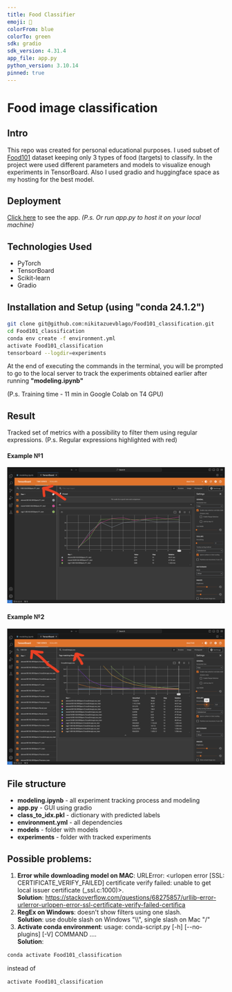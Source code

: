 ```yaml
---
title: Food Classifier
emoji: 🎂
colorFrom: blue
colorTo: green
sdk: gradio
sdk_version: 4.31.4
app_file: app.py
python_version: 3.10.14
pinned: true
---
```


# Food image classification

## Intro

This repo was created for personal educational purposes. I used subset of [Food101](https://www.kaggle.com/datasets/dansbecker/food-101) dataset keeping only 3 types of food (targets) to classify. In the project were used different parameters and models to visualize enough experiments in TensorBoard. Also I used gradio and huggingface space as my hosting for the best model.

## Deployment 
[Click here](https://huggingface.co/spaces/blago7daren/Food101_classification) to see the app. <i>(P.s. Or run app.py to host it on your local machine)</i>

## Technologies Used

- PyTorch
- TensorBoard
- Scikit-learn
- Gradio

## Installation and Setup (using "conda 24.1.2")
```bash
git clone git@github.com:nikitazuevblago/Food101_classification.git
cd Food101_classification
conda env create -f environment.yml
activate Food101_classification
tensorboard --logdir=experiments
```
At the end of executing the commands in the terminal, you will be prompted to go to the local server to track the experiments obtained earlier after running **"modeling.ipynb"**

(P.s. Training time - 11 min in Google Colab on T4 GPU)

## Result 
Tracked set of metrics with a possibility to filter them using regular expressions.
(P.s. Regular expressions highlighted with red)

#### Example №1
![result_example_1.png](result_example_1.png)

#### Example №2
![result_example_2.png](result_example_2.png)

## File structure
- **modeling.ipynb** - all experiment tracking process and modeling
- **app.py** - GUI using gradio
- **class_to_idx.pkl** - dictionary with predicted labels
- **environment.yml** - all dependencies
- **models** - folder with models
- **experiments** - folder with tracked experiments


## Possible problems:
1. **Error while downloading model on MAC**: URLError: <urlopen error [SSL: CERTIFICATE_VERIFY_FAILED] certificate verify failed: unable to get local issuer certificate (_ssl.c:1000)>. <br /> **Solution**: https://stackoverflow.com/questions/68275857/urllib-error-urlerror-urlopen-error-ssl-certificate-verify-failed-certifica
2. **RegEx on Windows**: doesn't show filters using one slash. <br /> **Solution**: use double slash on Windows "\\\\", single slash on Mac "/"
3. **Activate conda environment**: usage: conda-script.py [-h] [--no-plugins] [-V] COMMAND .... <br /> **Solution**: 
```bash
conda activate Food101_classification
```
instead of 
```bash
activate Food101_classification
```